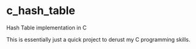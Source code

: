 # c_hash_table
Hash Table implementation in C

This is essentially just a quick project to derust my C programming skills.